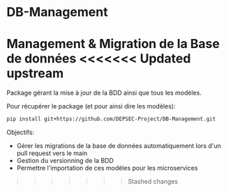 # DB-Management
Management &amp; Migration de la Base de données
<<<<<<< Updated upstream
=======

Package gérant la mise à jour de la BDD ainsi que tous les modèles.

Pour récupérer le package (et  pour ainsi dire les modèles):
```bash
pip install git+https://github.com/DEPSEC-Project/DB-Management.git
```

Objectifs: 
- Gérer les migrations de la base de données automatiquement lors d'un pull request vers le main 
- Gestion du versionning de la BDD 
- Permettre l'importation de ces modèles pour les microservices
>>>>>>> Stashed changes
